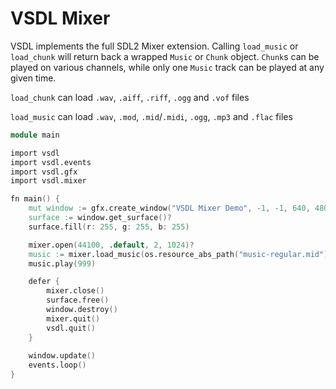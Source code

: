 # VSDL Mixer

VSDL implements the full SDL2 Mixer extension. Calling `load_music` or `load_chunk` will return back a wrapped `Music` or `Chunk` object. `Chunk`s can be played on various channels, while only one `Music` track can be played at any given time.

`load_chunk` can load `.wav`, `.aiff`, `.riff`, `.ogg` and `.vof` files

`load_music` can load `.wav`, `.mod`, `.mid`/`.midi`, `.ogg`, `.mp3` and `.flac` files

```v
module main

import vsdl
import vsdl.events
import vsdl.gfx
import vsdl.mixer

fn main() {
	mut window := gfx.create_window("VSDL Mixer Demo", -1, -1, 640, 480, .shown)?
	surface := window.get_surface()?
	surface.fill(r: 255, g: 255, b: 255)

	mixer.open(44100, .default, 2, 1024)?
	music := mixer.load_music(os.resource_abs_path("music-regular.mid"))?
	music.play(999)

	defer {
		mixer.close()
		surface.free()
		window.destroy()
		mixer.quit()
		vsdl.quit()
	}
	
	window.update()
	events.loop()
}
```
